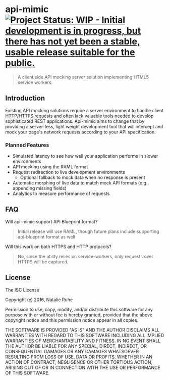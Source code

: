 # api-mimic [![Project Status: WIP - Initial development is in progress, but there has not yet been a stable, usable release suitable for the public.](http://www.repostatus.org/badges/latest/wip.svg)](http://www.repostatus.org/#wip)

>A client side API mocking server solution implementing HTML5 service workers.

## Introduction

Existing API mocking solutions require a server environment to handle client HTTP/HTTPS requests and often lack valuable tools needed to develop sophisticated REST applications. Api-mimic aims to change that by providing a server-less, light weight development tool that will intercept and mock your page's network requests according to your API specification.

### Planned Features

* Simulated latency to see how well your application performs in slower environments
* API mocking using the RAML format
* Request redirection to live development environments
  * Optional fallback to mock data when no response is present
* Automatic morphing of live data to match mock API formats (e.g., appending missing fields)
* Analytics to measure performance of requests

## FAQ

Will api-mimic support API Blueprint format?
>Initial release will use RAML, though future plans include supporting api-blueprint format as well

Will this work on both HTTPS and HTTP protocols?
>No, since the utility relies on service-workers, only requests over HTTPS will be captured.

## License

The ISC License

Copyright (c) 2016, Natalie Ruhe

Permission to use, copy, modify, and/or distribute this software for any
purpose with or without fee is hereby granted, provided that the above
copyright notice and this permission notice appear in all copies.

THE SOFTWARE IS PROVIDED "AS IS" AND THE AUTHOR DISCLAIMS ALL WARRANTIES
WITH REGARD TO THIS SOFTWARE INCLUDING ALL IMPLIED WARRANTIES OF
MERCHANTABILITY AND FITNESS. IN NO EVENT SHALL THE AUTHOR BE LIABLE FOR
ANY SPECIAL, DIRECT, INDIRECT, OR CONSEQUENTIAL DAMAGES OR ANY DAMAGES
WHATSOEVER RESULTING FROM LOSS OF USE, DATA OR PROFITS, WHETHER IN AN
ACTION OF CONTRACT, NEGLIGENCE OR OTHER TORTIOUS ACTION, ARISING OUT OF
OR IN CONNECTION WITH THE USE OR PERFORMANCE OF THIS SOFTWARE.
